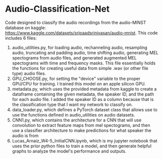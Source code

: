 # Audio-Classification-Net
Code designed to classify the audio recordings from the audio-MINST database on kaggle: https://www.kaggle.com/datasets/sripaadsrinivasan/audio-mnist.
This code includes 6 files: 
1) audio_utilities.py, for loading audio, rechanneling audio, resampling audio, truncating and padding audio, time shifting audio, generating MEL spectograms from audio files, and generated augmented MEL spectograms with time and frequency masks.
   This file essentially holds the functions for creating useful data from simple .wav (or other file type) audio files. 
2) GPU_CHOOSE.py, for setting the "device" variable to the proper GPU/CPU for training. I trained this model on an apple silicon GPU.
3) metadata.py, which uses the provided metadata from kaggle to create a dataframe containing the given metadata, the speaker ID, and the path for each audio file. I added the speaker ID as a column because that is the classification type that I want my network to classify on.
4) data_loader.py, which defines a PyTorch dataset class that allows use to use the functions defined in audio_utilities on audio datasets.
5) CNN1.py, which contains the architecture for a CNN that will use convolution to extract feature maps from mel spectograms, and then use a classifier architecture to make predictions for what speaker the audio is from
6) Lucas_Arnaiz_W4-5_InitialCNN.ipynb, which is my jupyter notebook that uses the prior python files to train a model, and then generate helpful graphs to analyze the model's performance and outputs. 
